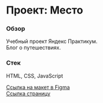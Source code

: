 
# Проект: Место

### Обзор

Учебный проект Яндекс Практикум. 
<br/>Блог о путешествиях. 

### Стек
HTML, CSS, JavaScript


[Ссылка на макет в Figma](https://www.figma.com/file/2cn9N9jSkmxD84oJik7xL7/JavaScript.-Sprint-4?node-id=0%3A1)
<br/> [Ссылка страницу](https://nekom113.github.io/mesto/)


